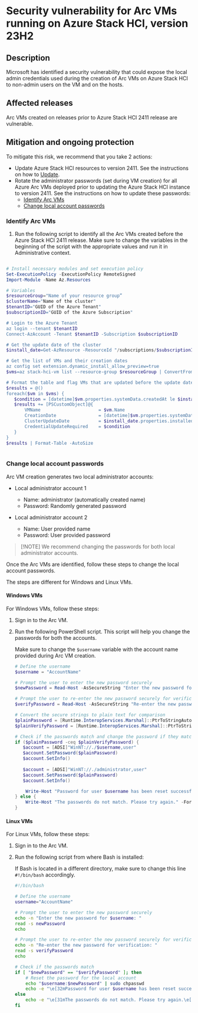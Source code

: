 # Security vulnerability for Arc VMs running on Azure Stack HCI, version 23H2

## Description

Microsoft has identified a security vulnerability that could expose the local admin credentials used during the creation of Arc VMs on Azure Stack HCI to non-admin users on the VM and on the hosts.  

## Affected releases

Arc VMs created on releases prior to Azure Stack HCI 2411 release are vulnerable.

## Mitigation and ongoing protection

To mitigate this risk, we recommend that you take 2 actions:
 
- Update Azure Stack HCI resources to version 2411. See the instructions on how to [Update](https://learn.microsoft.com/azure-stack/hci/update/about-updates-23h2#user-interfaces-for-updates).
- Rotate the administrator passwords (set during VM creation) for all Azure Arc VMs deployed prior to updating the Azure Stack HCI instance to version 2411. See the instructions on how to update these passwords:
    - [Identify Arc VMs](#identify-arc-vms)
    - [Change local account passwords](#change-local-account-passwords)


### Identify Arc VMs

1. Run the following script to identify all the Arc VMs created before the Azure Stack HCI 2411 release. Make sure to change the variables in the beginning of the script with the appropriate values and run it in Administrative context.


```powershell

# Install necessary modules and set execution policy
Set-ExecutionPolicy -ExecutionPolicy RemoteSigned
Import-Module -Name Az.Resources

# Variables
$resourceGroup="Name of your resource group”
$clusterName="Name of the cluster"
$tenantID="GUID of the Azure Tenant"
$subscriptionID="GUID of the Azure Subscription"

# Login to the Azure Tenant
az login --tenant $tenantID
Connect-AzAccount -Tenant $tenantID -Subscription $subscriptionID

# Get the update date of the cluster 
$install_date=Get-AzResource -ResourceId "/subscriptions/$subscriptionID/resourceGroups/$resourceGroup/providers/microsoft.azurestackhci/clusters/$clusterName/updates/Solution10.2411.0.22" -ExpandProperties

# Get the list of VMs and their creation dates
az config set extension.dynamic_install_allow_preview=true
$vms=az stack-hci-vm list --resource-group $resourceGroup | ConvertFrom-json

# Format the table and flag VMs that are updated before the update date
$results = @()
foreach($vm in $vms) {
   $condition = [datetime]$vm.properties.systemData.createdAt le $install_date.properties.installedDate
   $results += [PSCustomObject]@{
       VMName                      = $vm.Name
       CreationDate                = [datetime]$vm.properties.systemData.createdAt
       ClusterUpdateDate           = $install_date.properties.installedDate
       CredentialUpdateRequired    = $condition
   }
}
$results | Format-Table -AutoSize
        
```

### Change local account passwords

Arc VM creation generates two local administrator accounts:

- Local administrator account 1

    - Name: administrator (automatically created name)
    - Password: Randomly generated password

- Local administrator account 2

    - Name: User provided name
    - Password: User provided password


> [!NOTE] We recommend changing the passwords for both local administrator accounts.

Once the Arc VMs are identified, follow these steps to change the local account passwords.
    
The steps are different for Windows and Linux VMs.

#### Windows VMs

For Windows VMs, follow these steps:

1. Sign in to the Arc VM.
2. Run the following PowerShell script. This script will help you change the passwords for both the accounts.

    Make sure to change the `$username` variable with the account name provided during Arc VM creation.

    ```powershell
    # Define the username
    $username = "AccountName"
    
    # Prompt the user to enter the new password securely
    $newPassword = Read-Host -AsSecureString "Enter the new password for $username"
    
    # Prompt the user to re-enter the new password securely for verification
    $verifyPassword = Read-Host -AsSecureString "Re-enter the new password for verification"
    
    # Convert the secure strings to plain text for comparison
    $plainPassword = [Runtime.InteropServices.Marshal]::PtrToStringAuto([Runtime.InteropServices.Marshal]::SecureStringToBSTR($newPassword))
    $plainVerifyPassword = [Runtime.InteropServices.Marshal]::PtrToStringAuto([Runtime.InteropServices.Marshal]::SecureStringToBSTR($verifyPassword))
    
    # Check if the passwords match and change the password if they match. Fail if the passwords don’t match.
    if ($plainPassword -ceq $plainVerifyPassword) {
       $account = [ADSI]"WinNT://./$username,user"
       $account.SetPassword($plainPassword)
       $account.SetInfo()
     
       $account = [ADSI]"WinNT://./administrator,user"
       $account.SetPassword($plainPassword)
       $account.SetInfo()
    
        Write-Host "Password for user $username has been reset successfully." -ForegroundColor Green
    } else {
        Write-Host "The passwords do not match. Please try again." -ForegroundColor Red
    }    
    ```

#### Linux VMs

For Linux VMs, follow these steps:



1. Sign in to the Arc VM.
2. Run the following script from where Bash is installed:

    If Bash is located in a different directory, make sure to change this line `#!/bin/bash` accordingly.

    ```Bash
    #!/bin/bash
    
    # Define the username
    username="AccountName"
    
    # Prompt the user to enter the new password securely
    echo -n "Enter the new password for $username: "
    read -s newPassword
    echo
    
    # Prompt the user to re-enter the new password securely for verification
    echo -n "Re-enter the new password for verification: "
    read -s verifyPassword
    echo
    
    # Check if the passwords match
    if [ "$newPassword" == "$verifyPassword" ]; then
        # Reset the password for the local account
        echo "$username:$newPassword" | sudo chpasswd
        echo -e "\e[32mPassword for user $username has been reset successfully.\e[0m"
    else
        echo -e "\e[31mThe passwords do not match. Please try again.\e[0m"
    fi
    ```
